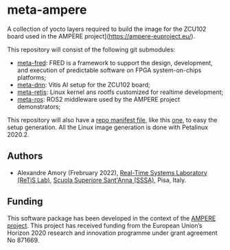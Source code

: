 # meta-ampere
A collection of yocto layers required to build the image for the ZCU102 board used in the AMPERE project](https://ampere-euproject.eu/).

This repository will consist of the following git submodules:
- [meta-fred](https://github.com/fred-framework/meta-fred): FRED is a framework to support the design, development, and execution of predictable software on FPGA system-on-chips platforms; 
- [meta-dnn](https://github.com/sssa-ampere/meta-dnn): Vitis AI setup for the ZCU102 board;
- [meta-retis](https://github.com/fred-framework/meta-retis): Linux kernel ans rootfs customized for realtime development;
- [meta-ros](https://github.com/sssa-ampere/meta-ros): ROS2 middleware used by the AMPERE project demonstrators;

This repository will also have a [repo manifest file](https://git-repo.info/en/docs/multi-repos/manifest-format/), like this [one](https://github.com/Xilinx/yocto-manifests), to easy the setup generation. All the Linux image generation is done with Petalinux 2020.2.

## Authors

 - Alexandre Amory (Frebruary 2022), [Real-Time Systems Laboratory (ReTiS Lab)](https://retis.santannapisa.it/), [Scuola Superiore Sant'Anna (SSSA)](https://www.santannapisa.it/), Pisa, Italy.

## Funding
 
This software package has been developed in the context of the [AMPERE project](https://ampere-euproject.eu/). This project has received funding from the European Union’s Horizon 2020 research and innovation programme under grant agreement No 871669.

